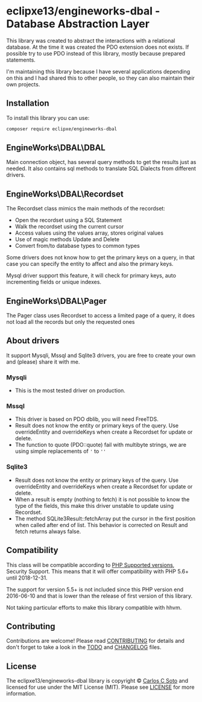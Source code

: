 # eclipxe13/engineworks-dbal - Database Abstraction Layer

This library was created to abstract the interactions with a relational database.
At the time it was created the PDO extension does not exists.
If possible try to use PDO instead of this library, mostly because prepared statements.

I'm maintaining this library because I have several applications depending on this
and I had shared this to other people, so they can also maintain their own projects.

## Installation

To install this library you can use:
```bash
composer require eclipxe/engineworks-dbal
```

## EngineWorks\DBAL\DBAL

Main connection object, has several query methods to get the results just as needed.
It also contains sql methods to translate SQL Dialects from different drivers.

## EngineWorks\DBAL\Recordset

The Recordset class mimics the main methods of the recordset:

- Open the recordset using a SQL Statement
- Walk the recordset using the current cursor
- Access values using the values array, stores original values
- Use of magic methods Update and Delete
- Convert from/to database types to common types

Some drivers does not know how to get the primary keys on a query,
in that case you can specify the entity to affect and also the primary keys.

Mysql driver support this feature, it will check for primary keys,
auto incrementing fields or unique indexes.

## EngineWorks\DBAL\Pager

The Pager class uses Recordset to access a limited page of a query, it does not load
all the records but only the requested ones

## About drivers

It support Mysqli, Mssql and Sqlite3 drivers, you are free to create your own and (please) share it with me.

### Mysqli

- This is the most tested driver on production.

### Mssql

- This driver is based on PDO dblib, you will need FreeTDS.
- Result does not know the entity or primary keys of the query.
  Use overrideEntity and overrideKeys when create a Recordset for update or delete.
- The function to quote (PDO::quote) fail with multibyte strings, we are
  using simple replacements of `'` to `''`

### Sqlite3

- Result does not know the entity or primary keys of the query.
  Use overrideEntity and overrideKeys when create a Recordset for update or delete.
- When a result is empty (nothing to fetch) it is not possible to know the type
  of the fields, this make this driver unstable to update using Recordset.
- The method SQLite3Result::fetchArray put the cursor in the first position
  when called after end of list. This behavior is corrected on Result and fetch
  returns always false.

## Compatibility

This class will be compatible according to [PHP Supported versions](http://php.net/supported-versions.php),
Security Support. This means that it will offer compatibility with PHP 5.6+ until 2018-12-31.

The support for version 5.5+ is not included since this PHP version end 2016-06-10
and that is lower than the release of first version of this library.

Not taking particular efforts to make this library compatible with hhvm.

## Contributing

Contributions are welcome! Please read [CONTRIBUTING][] for details
and don't forget to take a look in the [TODO][] and [CHANGELOG][] files.

## License

The eclipxe13/engineworks-dbal library is copyright © [Carlos C Soto](https://eclipxe.com.mx/)
and licensed for use under the MIT License (MIT). Please see [LICENSE][] for more information.

[contributing]: https://github.com/eclipxe13/engineworks-dbal/blob/master/CONTRIBUTING.md
[changelog]: https://github.com/eclipxe13/engineworks-dbal/blob/master/CHANGELOG.md
[todo]: https://github.com/eclipxe13/engineworks-dbal/blob/master/TODO.md

[source]: https://github.com/eclipxe13/engineworks-dbal
[release]: https://github.com/eclipxe13/engineworks-dbal/releases
[license]: https://github.com/eclipxe13/engineworks-dbal/blob/master/LICENSE
[build]: https://travis-ci.org/eclipxe13/engineworks-dbal?branch=master
[quality]: https://scrutinizer-ci.com/g/eclipxe13/engineworks-dbal/
[sensiolabs]: https://insight.sensiolabs.com/projects/26f47360-dc06-4387-b258-b619ff1bca50
[coverage]: https://scrutinizer-ci.com/g/eclipxe13/engineworks-dbal/code-structure/master
[downloads]: https://packagist.org/packages/eclipxe/engineworks-dbal

[badge-source]: http://img.shields.io/badge/source-eclipxe13/engineworks--templates-blue.svg?style=flat-square
[badge-release]: https://img.shields.io/github/release/eclipxe13/engineworks-dbal.svg?style=flat-square
[badge-license]: https://img.shields.io/badge/license-MIT-brightgreen.svg?style=flat-square
[badge-build]: https://img.shields.io/travis/eclipxe13/engineworks-dbal/master.svg?style=flat-square
[badge-quality]: https://img.shields.io/scrutinizer/g/eclipxe13/engineworks-dbal/master.svg?style=flat-square
[badge-sensiolabs]: https://insight.sensiolabs.com/projects/26f47360-dc06-4387-b258-b619ff1bca50/mini.png
[badge-coverage]: https://img.shields.io/scrutinizer/coverage/g/eclipxe13/engineworks-dbal/master.svg?style=flat-square
[badge-downloads]: https://img.shields.io/packagist/dt/eclipxe/engineworks-dbal.svg?style=flat-square
